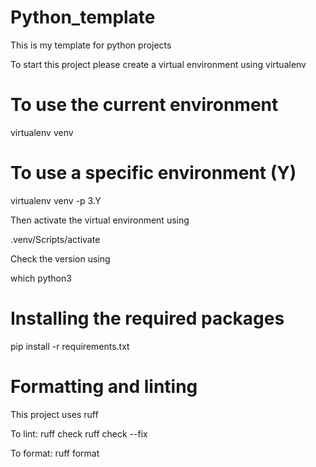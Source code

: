# Python_template
This is my template for python projects

To start this project please create a virtual environment using virtualenv

# To use the current environment
virtualenv venv
# To use a specific environment (Y)
virtualenv venv -p 3.Y 

Then activate the virtual environment using

.venv/Scripts/activate

Check the version using 

which python3

# Installing the required packages

pip install -r requirements.txt

# Formatting and linting
This project uses ruff

To lint:
ruff check
ruff check --fix

To format:
ruff format
